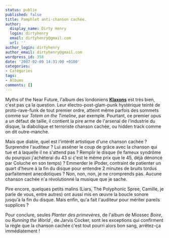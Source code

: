 ```yaml
---
status: publie
published: false
title: Pamphlet anti-chanson cachée.
author:
  display_name: Dirty Henry
  login: dirtyhenry
  email: dirtyhenry@gmail.com
  url: ''
author_login: dirtyhenry
author_email: dirtyhenry@gmail.com
wordpress_id: 358
date: '2007-02-09 14:31:00 +0100'
categories:
- Catégories
tags:
- Albums
comments: []
---
```

Myths of the Near Future, l'album des londoniens <a href="http://myspace.com/klaxons">__Klaxons__</a> est très bien, c'est pas ça la question.
Leur électro-post-glam-punk hystérique teinté de proto-rave-funk de tout premier ordre, atteint même parfois des sommets comme sur *Totem on the Timeline*, par exemple.
Pourtant, ce premier opus a un défaut de taille, il contient la pire arme de l'arsenal de l'industrie du disque, la diabolique et terroriste chanson cachée, ou hidden track comme on dit outre-manche.

Mais que diable, quel est l'intérêt artistique d'une chanson cachée ?
Surprendre l'auditeur ?
Lui asséner le coup de grâce avec la chanson qui tue et à laquelle il ne s'attend pas ?
Remplir le disque (le fameux syndrôme du pourquoi j'achèterai du 43 si c'est le même prix que le 45, déjà dénoncé par Coluche en son temps) ?
Emmerder le iPoder, contraint de patienter un quart d'heure à la fin du disque pour entendre 2 minutes de bruits tordus parfaitement anecdotiques ?
Non, non, non, je ne cromprends pas. Aucune chanson cachée n'a révolutionné la musique que je sache.

Pire encore, quelques petits malins (Liars, The Polyphonic Spree, Camille, je parle de vous, entre autres) ont aussi mis en œuvre la boucle sonore jusqu'à la fin du disque. Mais enfin, qu'a fait l'auditeur pour mériter pareils supplices ?

Pour conclure, seules <span style="font-style:italic;">Planter des primevères</span>, de l'album de Miossec <span style="font-style:italic;">Boire</span>, ou <span style="font-style:italic;">Running the World</span> , de Jarvis Cocker, sont les exceptions qui confirment la règle que la chanson cachée c'est tout pourri alors bon sang, arrêtez-ça immédiatement !
